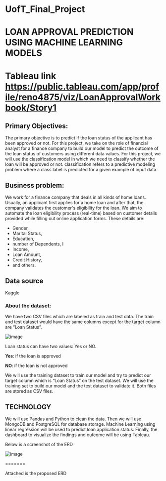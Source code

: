 # UofT_Final_Project

# LOAN APPROVAL PREDICTION USING MACHINE LEARNING MODELS
# Tableau link https://public.tableau.com/app/profile/reno4875/viz/LoanApprovalWorkbook/Story1 

## Primary Objectives:

The primary objective is to predict if the loan status of the applicant has been approved or not. For this project, we take on the role of financial analyst for a finance company to build our model to predict the outcome of the loan status of customers using different data values. 
 For this project, we will use the classification model in which we need to classify whether the loan will be approved or not. classification refers to a predictive modeling problem where a class label is predicted for a given example of input data.
 
 ## Business problem:
 
 We work for a finance company that deals in all kinds of home loans. Usually, an applicant first applies for a home loan and after that, the company validates the customer's eligibility for the loan.
We aim to automate the loan eligibility process (real-time) based on customer details provided while filling out online application forms. These details are:

 - Gender, 
- Marital Status,
- Education, 
- number of Dependents, I
- Income, 
- Loan Amount, 
- Credit History,
- and others.

## Data source
Kaggle

### About the dataset:

We have two CSV files which are labeled as train and test data. The train and test dataset would have the same columns except for the target column are “Loan Status”.

![image](https://user-images.githubusercontent.com/99924850/179431647-28e8d08d-f2bf-43a8-98dd-e5714eb08620.png)

Loan status can have two values: Yes or NO.

**Yes**: if the loan is approved

**NO**: if the loan is not approved

We will use the training dataset to train our model and try to predict our target column which is “Loan Status” on the test dataset.
We will use the training set to build our model and the test dataset to validate it. Both files are stored as CSV files.

## TECHNOLOGY
 We will use Pandas and Python to clean the data.
Then we will use MongoDB and PostgreSQL for database storage.
Machine Learning using linear regression will be used to predict loan application status.
Finally, the dashboard to visualize the findings and outcome will be using Tableau.

Below is a screenshot of the ERD

![image](https://user-images.githubusercontent.com/99924850/179431729-97e818f1-4e1b-4726-86ba-2dcf37d18c76.png)










=======

Attached is the proposed ERD

